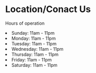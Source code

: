 <html>
    <head>
        <meta charset="utf-8">
        <title>Location / Contact Us</title>
    </head>
    <body>
      <h1> Location/Conact Us </h1>
      <p> Hours of operation </p>
      <li> Sunday: 11am - 11pm </li>
         <li> Monday: 11am - 11pm </li>
         <li> Tuesday: 11am - 11pm </li>
         <li> Wednesday: 11am - 11pm </li>
         <li> Thursday: 11am - 11pm </li>
         <li> Friday: 11am - 11pm </li>
         <li> Saturday: 11am - 11pm </li>
    </body>
</html>
